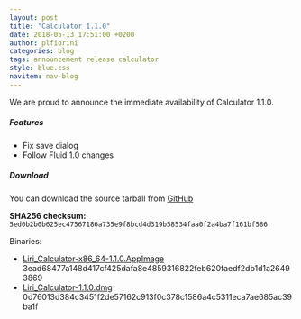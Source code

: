 ```yaml
---
layout: post
title: "Calculator 1.1.0"
date: 2018-05-13 17:51:00 +0200
author: plfiorini
categories: blog
tags: announcement release calculator
style: blue.css
navitem: nav-blog
---
```


We are proud to announce the immediate availability of Calculator 1.1.0.

##### Features

* Fix save dialog
* Follow Fluid 1.0 changes

##### Download

You can download the source tarball from [GitHub](https://github.com/lirios/calculator/releases/download/v1.1.0/liri-calculator-1.1.0.tar.xz)

**SHA256 checksum:** `5ed0b2b0b625ec47567186a735e9f8bcd4d319b58534faa0f2a4ba7f161bf586`

Binaries:

* [Liri_Calculator-x86_64-1.1.0.AppImage](https://github.com/lirios/calculator/releases/download/v1.1.0/Liri_Calculator-x86_64-1.1.0.AppImage) 3ead68477a148d417cf425dafa8e4859316822feb620faedf2db1d1a26493869
* [Liri_Calculator-1.1.0.dmg](https://github.com/lirios/calculator/releases/download/v1.1.0/Liri_Calculator-1.1.0.dmg) 0d76013d384c3451f2de57162c913f0c378c1586a4c5311eca7ae685ac39ba1f
